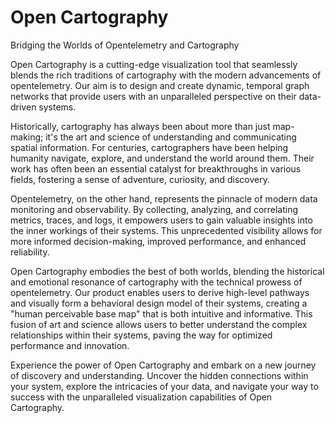 # Open Cartography

Bridging the Worlds of Opentelemetry and Cartography

Open Cartography is a cutting-edge visualization tool that seamlessly blends the rich traditions of cartography with the modern advancements of opentelemetry. Our aim is to design and create dynamic, temporal graph networks that provide users with an unparalleled perspective on their data-driven systems.

Historically, cartography has always been about more than just map-making; it's the art and science of understanding and communicating spatial information. For centuries, cartographers have been helping humanity navigate, explore, and understand the world around them. Their work has often been an essential catalyst for breakthroughs in various fields, fostering a sense of adventure, curiosity, and discovery.

Opentelemetry, on the other hand, represents the pinnacle of modern data monitoring and observability. By collecting, analyzing, and correlating metrics, traces, and logs, it empowers users to gain valuable insights into the inner workings of their systems. This unprecedented visibility allows for more informed decision-making, improved performance, and enhanced reliability.

Open Cartography embodies the best of both worlds, blending the historical and emotional resonance of cartography with the technical prowess of opentelemetry. Our product enables users to derive high-level pathways and visually form a behavioral design model of their systems, creating a "human perceivable base map" that is both intuitive and informative. This fusion of art and science allows users to better understand the complex relationships within their systems, paving the way for optimized performance and innovation.

Experience the power of Open Cartography and embark on a new journey of discovery and understanding. Uncover the hidden connections within your system, explore the intricacies of your data, and navigate your way to success with the unparalleled visualization capabilities of Open Cartography.
